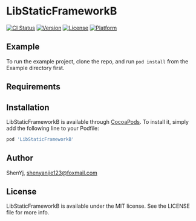 # LibStaticFrameworkB

[![CI Status](https://img.shields.io/travis/ShenYj/LibStaticFrameworkB.svg?style=flat)](https://travis-ci.org/ShenYj/LibStaticFrameworkB)
[![Version](https://img.shields.io/cocoapods/v/LibStaticFrameworkB.svg?style=flat)](https://cocoapods.org/pods/LibStaticFrameworkB)
[![License](https://img.shields.io/cocoapods/l/LibStaticFrameworkB.svg?style=flat)](https://cocoapods.org/pods/LibStaticFrameworkB)
[![Platform](https://img.shields.io/cocoapods/p/LibStaticFrameworkB.svg?style=flat)](https://cocoapods.org/pods/LibStaticFrameworkB)

## Example

To run the example project, clone the repo, and run `pod install` from the Example directory first.

## Requirements

## Installation

LibStaticFrameworkB is available through [CocoaPods](https://cocoapods.org). To install
it, simply add the following line to your Podfile:

```ruby
pod 'LibStaticFrameworkB'
```

## Author

ShenYj, shenyanjie123@foxmail.com

## License

LibStaticFrameworkB is available under the MIT license. See the LICENSE file for more info.
